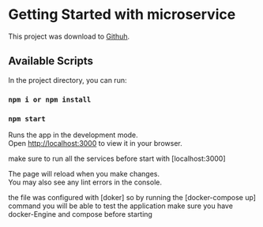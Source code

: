 # Getting Started with microservice

This project was download to [Githuh](https://github.com/atemengue/INFO_462_SA).

## Available Scripts

In the project directory, you can run:
### `npm i or npm install`
### `npm start`

Runs the app in the development mode.\
Open [http://localhost:3000](http://localhost:3000) to view it in your browser.

make sure to run all the services before start with [localhost:3000]

The page will reload when you make changes.\
You may also see any lint errors in the console.


the file was configured with [doker] so by running the [docker-compose up] command you will be able to test the application make sure you have docker-Engine and compose before starting